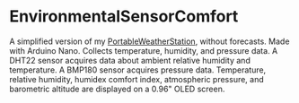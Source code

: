 # EnvironmentalSensorComfort
A simplified version of my [PortableWeatherStation](https://github.com/dciliberti/PortableWeatherStation), without forecasts. Made with Arduino Nano. Collects temperature, humidity, and pressure data. A DHT22 sensor acquires data about ambient relative humidity and temperature. A BMP180 sensor acquires pressure data. Temperature, relative humidity, humidex comfort index, atmospheric pressure, and barometric altitude are displayed on a 0.96" OLED screen.